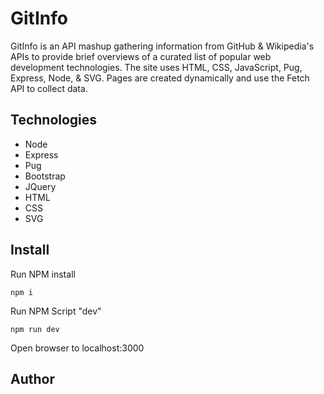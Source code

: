 # GitInfo

GitInfo is an API mashup gathering information from GitHub & Wikipedia's APIs to provide brief overviews of a curated list of popular web development technologies. The site uses HTML, CSS, JavaScript, Pug, Express, Node, & SVG. Pages are created dynamically and use the Fetch API to collect data.

## Technologies

- Node
- Express
- Pug
- Bootstrap
- JQuery
- HTML
- CSS
- SVG

## Install

Run NPM install

```
npm i
```

Run NPM Script "dev"

```
npm run dev
```

Open browser to localhost:3000

## Author
